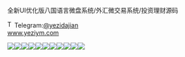 全新UI优化版八国语言微盘系统/外汇微交易系统/投资理财源码<p dir="auto"><a target="_blank" rel="noopener noreferrer nofollow" href="https://camo.githubusercontent.com/d614d90677fbc2e34c7c62ebc68c82379d87a57c4beaf05af65fec7ba6b72e36/68747470733a2f2f63646e2d69636f6e732d706e672e666c617469636f6e2e636f6d2f3531322f323131312f323131313634362e706e67"><img src="https://camo.githubusercontent.com/d614d90677fbc2e34c7c62ebc68c82379d87a57c4beaf05af65fec7ba6b72e36/68747470733a2f2f63646e2d69636f6e732d706e672e666c617469636f6e2e636f6d2f3531322f323131312f323131313634362e706e67" alt="Telegram Icon" style="width: 16px; max-width: 100%;" data-canonical-src="https://cdn-icons-png.flaticon.com/512/2111/2111646.png"></a>Telegram:<a href="https://t.me/yezidajian" rel="nofollow">@yezidajian</a><br><a href="https://www.yeziym.com/">www.yeziym.com</a></p><img src="https://github.com/yeziym/quanxinUIyouhua_lR/blob/main/uphTJ.png"><img src="https://github.com/yeziym/quanxinUIyouhua_lR/blob/main/LaueR.png"><img src="https://github.com/yeziym/quanxinUIyouhua_lR/blob/main/98vJj.png"><img src="https://github.com/yeziym/quanxinUIyouhua_lR/blob/main/1KqUE.png"><img src="https://github.com/yeziym/quanxinUIyouhua_lR/blob/main/AUrPr.png"><img src="https://github.com/yeziym/quanxinUIyouhua_lR/blob/main/GxpqL.png"><img src="https://github.com/yeziym/quanxinUIyouhua_lR/blob/main/1ZVnC.png"><img src="https://github.com/yeziym/quanxinUIyouhua_lR/blob/main/C4b8q.png"><img src="https://github.com/yeziym/quanxinUIyouhua_lR/blob/main/guhoR.png"><img src="https://github.com/yeziym/quanxinUIyouhua_lR/blob/main/TKiZB.png"><img src="https://github.com/yeziym/quanxinUIyouhua_lR/blob/main/tvq2b.png">